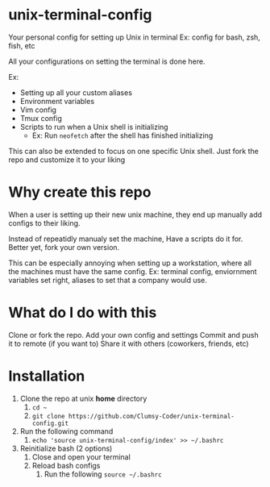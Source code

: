 # unix-terminal-config
Your personal config for setting up Unix in terminal
Ex: config for bash, zsh, fish, etc

All your configurations on setting the terminal is done here.

Ex:

- Setting up all your custom aliases
- Environment variables
- Vim config
- Tmux config
- Scripts to run when a Unix shell is initializing
  - Ex: Run `neofetch` after the shell has finished initializing

This can also be extended to focus on one specific Unix shell. Just fork the repo and customize it to your liking

# Why create this repo
When a user is setting up their new unix machine, they end up manually add configs to their liking.

Instead of repeatidly manualy set the machine, Have a scripts do it for. Better yet, fork your own version.

This can be especially annoying when setting up a workstation, where all the machines must have the same config.
Ex: terminal config, enviornment variables set right, aliases to set that a company would use.

# What do I do with this
Clone or fork the repo.
Add your own config and settings
Commit and push it to remote (if you want to)
Share it with others (coworkers, friends, etc)

# Installation

1. Clone the repo at unix **home** directory
    1. `cd ~`
    2. `git clone https://github.com/Clumsy-Coder/unix-terminal-config.git`
2. Run the following command
    1. `echo 'source unix-terminal-config/index' >> ~/.bashrc`
3. Reinitialize bash (2 options)
    1. Close and open your terminal
    2. Reload bash configs
        1. Run the following `source ~/.bashrc`